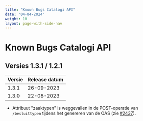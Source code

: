 ```yaml
---
title: "Known Bugs Catalogi API"
date: '04-04-2024'
weight: 10
layout: page-with-side-nav
---
```


# Known Bugs Catalogi API

## Versies 1.3.1 / 1.2.1

Versie   | Release datum
-------- | -------------
1.3.1    | 26-09-2023
1.3.0    | 22-08-2023

- Attribuut "zaaktypen" is weggevallen in de POST-operatie van `/besluittypen` tijdens het genereren van de OAS (zie [#2437](https://github.com/VNG-Realisatie/gemma-zaken/issues/2437)).
